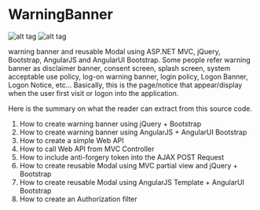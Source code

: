 # WarningBanner

![alt tag](http://images.ysatech.com/securityBanner/wb.png)
![alt tag](http://images.ysatech.com/securityBanner/wb_ng.png)

warning banner and reusable Modal using ASP.NET MVC, jQuery, Bootstrap, AngularJS and AngularUI Bootstrap. 
Some people refer warning banner as disclaimer banner, consent screen, splash screen, system acceptable use policy, log-on warning banner, login policy, 
Logon Banner, Logon Notice, etc... 
Basically, this is the page/notice that appear/display when the user first visit or logon into the application. 

Here is the summary on what the reader can extract from this source code.

1.	How to create warning banner using jQuery + Bootstrap 
2.	How to create warning banner using AngularJS + AngularUI Bootstrap
3.	How to create a simple Web API
4.	How to call Web API from MVC Controller
5.	How to include anti-forgery token into the AJAX POST Request
6.	How to create reusable Modal using MVC partial view and jQuery + Bootstrap 
7.	How to create reusable Modal using AngularJS Template + AngularUI Bootstrap
8.	How to create an Authorization filter 
